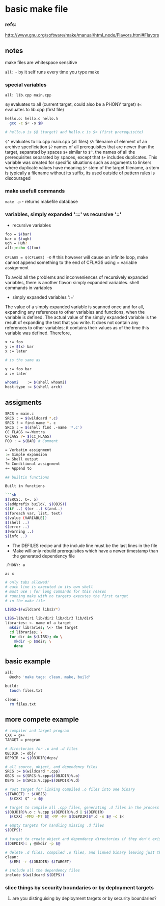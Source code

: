# basic make file

### refs:

http://www.gnu.org/software/make/manual/html_node/Flavors.html#Flavors

## notes

make files are whitespace sensitive

`all:` - by it self runs every time you type make

### special variables

```sh
all: lib.cpp main.cpp
```

`$@` evaluates to all (current target, could also be a PHONY target)
`$<` evaluates to lib.cpp (first file)

```sh
hello.o: hello.c hello.h
  gcc -c $< -o $@

# hello.o is $@ (target) and hello.c is $< (first prerequisite)

```

`$^` evaluates to lib.cpp main.cpp (all files)
`$%` filename of element of an archive specficiation
`$?` names of all prerequisites that are newer than the target, separated by spaces
`$+` similar to `$^`, the names of all the prerequisites separated by spaces,
except that `$+` includes duplicates. This variable was created for specific
situations such as arguments to linkers where duplicate values have meaning
`$*` stem of the target filename, a stem is typically a filename without its
suffix, its used outside of pattern rules is discouraged

### make usefull commands

`make -p` - returns makefile database

### variables, simply expanded ':=' vs recursive '='

- recursive variables

```sh
foo = $(bar)
bar = $(ugh)
ugh = Huh?
all:;echo $(foo)
```

`CFLAGS = $(CFLAGS) -O` # this however will cause an infinite loop,
make cannot append something to the end of CFLAGS using = variable assignment

To avoid all the problems and inconveniences of recursively expanded variables,
there is another flavor: simply expanded variables. shell commands in variables

- simply expanded variables ':='

The value of a simply expanded variable is scanned once and for all, expanding
any references to other variables and functions, when the variable is defined.
The actual value of the simply expanded variable is the result of expanding the
text that you write. It does not contain any references to other variables; it
contains their values as of the time this variable was defined. Therefore,

```sh
x := foo
y := $(x) bar
x := later

# is the same as

y := foo bar
x := later
```

```sh
whoami    := $(shell whoami)
host-type := $(shell arch)
```

## assigments

````sh
SRCS = main.c
SRCS : = $(wildcard *.c)
SRCS ! = find-name *. c
SRCS : = $(shell find .-name '*.c')
CC_FLAGS +=-Wextra
CFLAGS ?= $(CC_FLAGS)
FOO : = $(BAR) # Comment

= Verbatim assignment
:= Simple expansion
!= Shell output
?= Conditional assignment
+= Append to

## builtin functions

Built in functions

```sh
$(SRCS:. C=. o)
$(addprefix build/, $(OBJS))
$(if ..) $(or ..) $(and..)
$(foreach var, list, text)
$(value (VARIABLE))
$(shell ..)
$(error ..)
$(warning ..)
$(info ..)
````

- The DEFILES recipe and the include
  line must be the last lines in the file
- Make will only rebuild prerequisites
  which have a newer timestamp than the
  generated dependency file

```
.PHONY: a

a: x
```

```sh
# only tabs allowed!
# each line is executed in its own shell
# must use \ for long commands for this reason
# running make with no targets executes the first target
# in the make file

LIBS2=$(wildcard libs2/*)

LIBS=lib/dir1 lib/dir2 lib/dir3 lib/dir5
libraries: <- name of a target
  mkdir libraries; \<- the target
  cd libraries; \
  for dir in $(LIBS); do \
    mkdir -p $$dir; \
    done

```

## basic example

```sh
all:
  @echo 'make tags: clean, make, build'

build:
  touch files.txt

clean:
  rm files.txt
```


## more compete example


```sh
# compiler and target program
CXX = g++
TARGET = program

# directories for .o and .d files
OBJDIR := obj/
DEPDIR := $(OBJDIR)deps/

# all source, object, and dependency files
SRCS := $(wildcard *.cpp)
OBJS := $(SRCS:%.cpp=$(OBJDIR)%.o)
DEPS := $(SRCS:%.cpp=$(DEPDIR)%.d)

# root target for linking compiled .o files into one binary
$(TARGET) : $(OBJS)
  $(CXX) $^ -o $@

# target to compile all .cpp files, generating .d files in the process
$(OBJDIR)%.o : %.cpp $(DEPDIR)%.d | $(DEPDIR)
  $(CXX) -MMD -MT $@ -MP -MF $(DEPDIR)$*.d -o $@ -c $<

# empty targets for handling missing .d files
$(DEPS):

# target to create object and dependency directories if they don't exist
$(DEPDIR): ; @mkdir -p $@

# delete .d files, compiled .o files, and linked binary leaving just the code
clean:
  $(RM) -r $(OBJDIR) $(TARGET)

# include all the dependency files
include $(wildcard $(DEPS))
```

### slice things by security boundaries or by deployment targets

1. are you distinguising by deployment targets or by security boundaries?


